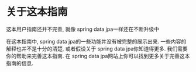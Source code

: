# 关于这本指南

这本用户指南还并不完善, 就像 spring data jpa一样还在不断升级中

在这本指南中, spring data jpa的一些功能并没有被完整的展示出来. 一些内容的解释也并不是十分的清楚, 或者假设关于 spring data jpa你知道得更多. 我们需要你的帮助来完善这本指南. 在 spring data jpa网站上你可以找到更多关于完善这本指南的信息.

